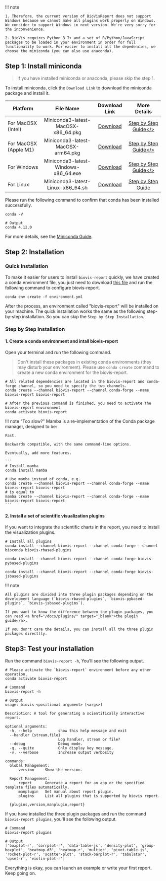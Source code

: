 !!! note

    1. Therefore, the current version of BioVisReport does not support Windows because we cannot make all plugins work properly on Windows. We consider to support Windows in next version. We're very sorry for the inconvenience.

    2. BioVis requires Python 3.7+ and a set of R/Python/JavaScript packages to be loaded in your environment in order for full functionality to work. For easier to install all the depedencies, we choose the miniconda (you can also use anaconda).

## Step 1: Install miniconda

> If you have installed miniconda or anaconda, please skip the step 1.

To install miniconda, click the `Download Link` to download the miniconda package and install it.

| Platform              |              File Name               |                                          Download Link                                          |                             More Details                              |
| --------------------- | :----------------------------------: | :---------------------------------------------------------------------------------------------: | :-------------------------------------------------------------------: |
| For MacOSX (Intel)    | Miniconda3-latest-MacOSX-x86_64.pkg  | <a href="https://repo.anaconda.com/miniconda/Miniconda3-latest-MacOSX-x86_64.pkg">Download</a>  |   <a href="/docs/installation/mac/#miniconda">Step by Step Guide</>   |
| For MacOSX (Apple M1) |  Miniconda3-latest-MacOSX-arm64.pkg  |  <a href="https://repo.anaconda.com/miniconda/Miniconda3-latest-MacOSX-arm64.pkg">Download</a>  |   <a href="/docs/installation/mac/#miniconda">Step by Step Guide</>   |
| For Windows           | Miniconda3-latest-Windows-x86_64.exe | <a disabled href="https://repo.anaconda.com/miniconda/Miniconda3-latest-Windows-x86_64.exe">Download</a> | <a disabled href="/docs/installation/windows/#miniconda">Step by Step Guide</> |
| For Linux             |  Miniconda3-latest-Linux-x86_64.sh   |  <a href="https://repo.anaconda.com/miniconda/Miniconda3-latest-Linux-x86_64.sh"> Download</a>  | <a href="https://ostechnix.com/how-to-install-miniconda-in-linux/" target="_blank">Step by Step Guide</a>  |

Please run the following command to confirm that conda has been installed successfully.

```
conda -V

# Output
conda 4.12.0
```

For more details, see the [Miniconda Guide](https://docs.conda.io/en/latest/miniconda.html).

## Step 2: Installation

### Quick Installation

To make it easier for users to install `biovis-report` quickly, we have created a conda environment file, you just need to download [this file](/assets/environment.yml) and run the following command to configure biovis-report.

```
conda env create -f environment.yml
```

After the process, an environment called "biovis-report" will be installed on your machine. The quick installation works the same as the following step-by-step installation. So you can skip the `Step by Step Installation`.

### Step by Step Installation
#### 1. Create a conda environment and intall biovis-report

Open your terminal and run the following command.

> Don't install these packages in existing conda environments (they may disturb your environment). Please use `conda create` command to create a new conda environment for the biovis-report.

```
# All related dependencies are located in the biovis-report and conda-forge channel, so you need to specify the two channels.
conda create --channel biovis-report --channel conda-forge --name biovis-report biovis-report

# After the previous command is finished, you need to activate the biovis-report environment
conda activate biovis-report
```

!!! note "Too slow?"
    Mamba is a re-implementation of the Conda package manager, designed to be: 
    
    Fast.
    
    Backwards compatible, with the same command-line options.
    
    Eventually, add more features.

    ```
    # Install mamba
    conda install mamba

    # Use mamba instead of conda, e.g.
    conda create --channel biovis-report --channel conda-forge --name biovis-report biovis-report
    # is equal to
    mamba create --channel biovis-report --channel conda-forge --name biovis-report biovis-report
    ```

#### 2. Install a set of scientific visualization plugins

If you want to integrate the scientific charts in the report, you need to install the visualization plugins.

```
# Install all plugins
conda install --channel biovis-report --channel conda-forge --channel bioconda biovis-rbased-plugins 

conda install --channel biovis-report --channel conda-forge biovis-pybased-plugins 

conda install --channel biovis-report --channel conda-forge biovis-jsbased-plugins
```

!!! note

    All plugins are divided into three plugin packages depending on the development language (`biovis-rbased-plugins`, `biovis-pybased-plugins`, `biovis-jsbased-plugins`). 

    If you want to know the difference between the plugin packages, you can read <a href="/docs/plugins/" target="_blank">the plugin guide</a>.

    If you don't care the details, you can install all the three plugin packages directlly.

## Step3: Test your installation

Run the command `biovis-report -h`, You'll see the following output.

```
# Please activate the `biovis-report` environment before any other operation.
conda activate biovis-report

# Command
biovis-report -h

# Output
usage: biovis <positional argument> [<args>]

Description: A tool for generating a scientifically interactive report.

optional arguments:
  -h, --help            show this help message and exit
  --handler {stream,file}
                        Log handler, stream or file?
  --debug               Debug mode.
  -q, --quite           Only display key message.
  -v, --verbose         Increase output verbosity

commands:
  Global Management:
      version     Show the version.
  
  Report Management:
      report      Generate a report for an app or the specified template files automatically.
      manplugin   Get manual about report plugin.
      plugins     List all plugins that is supported by biovis report.

  {plugins,version,manplugin,report}
```

If you have installed the three plugin packages and run the command `biovis-report plugins`, you'll see the following output.

```
# Command
biovis-report plugins

# Output
['boxplot-r', 'corrplot-r', 'data-table-js', 'density-plot', 'group-boxplot', 'heatmap-d3', 'heatmap-r', 'multiqc', 'pivot-table-js', 'rocket-plot-r', 'scatter-plot', 'stack-barplot-r', 'tabulator', 'upset-r', 'violin-plot-r']
```

Everything is okay, you can launch an example or write your first report. Keep going on.
